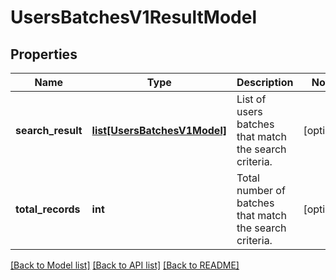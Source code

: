 # UsersBatchesV1ResultModel

## Properties
Name | Type | Description | Notes
------------ | ------------- | ------------- | -------------
**search_result** | [**list[UsersBatchesV1Model]**](UsersBatchesV1Model.md) | List of users batches that match the search criteria. | [optional] 
**total_records** | **int** | Total number of batches that match the search criteria. | [optional] 

[[Back to Model list]](../README.md#documentation-for-models) [[Back to API list]](../README.md#documentation-for-api-endpoints) [[Back to README]](../README.md)


